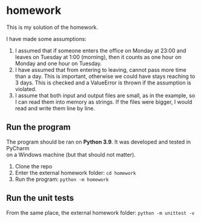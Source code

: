 # homework
This is my solution of the homework.

I have made some assumptions: 
1. I assumed that if someone enters the office on
Monday at 23:00 and leaves on Tuesday at 1:00
(morning), then it counts as one hour on Monday
and one hour on Tuesday.
2. I have assumed that from entering to leaving, 
cannot pass more time than a day. This is important,
otherwise we could have stays reaching to 3 days.
This is checked and a ValueError is thrown if the
assumption is violated.
3. I assume that both input and output files are small,
as in the example, so I can read them into memory as
strings. If the files were bigger, I would read and
write them line by line.

## Run the program

The program should be ran on **Python 3.9**.
It was developed and tested in PyCharm  
on a Windows machine (but that should not matter).

1. Clone the repo
2. Enter the external homework folder: `cd homework`
3. Run the program: `python -m homework`

## Run the unit tests

From the same place, the external homework folder:
`python -m unittest -v`
